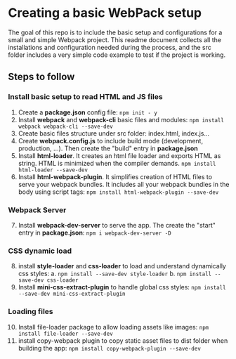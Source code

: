 # Creating a basic WebPack setup

The goal of this repo is to include the basic setup and configurations for a small and simple Webpack project. This readme document collects all the installations and configuration needed during the process, and the src folder includes a very simple code example to test if the project is working.
## Steps to follow

### Install basic setup to read HTML and JS files
1. Create a **package.json** config file: ```npm init - y``` 
2. Install **webpack** and **webpack-cli** basic files and modules: ```npm install webpack webpack-cli --save-dev```
3. Create basic files structure under src folder: index.html, index.js...
4. Create **webpack.config.js** to include build mode (development, production, ...). Then create the "build" entry in **package.json**
5. Install **html-loader**. It creates an html file loader and exports HTML as string. HTML is minimized when the compiler demands. ```npm install html-loader --save-dev```
6. Install **html-webpack-plugin**. It simplifies creation of HTML files to serve your webpack bundles. It includes all your webpack bundles in the body using script tags: ```npm install html-webpack-plugin --save-dev``` 

### Webpack Server
7. Install **webpack-dev-server** to serve the app. The create the "start" entry in **package.json**: ```npm i webpack-dev-server -D```

### CSS dynamic load
8. install **style-loader** and **css-loader** to load and understand dynamically css styles:
  a. ```npm install --save-dev style-loader```
  b. ```npm install --save-dev css-loader```
9. Install **mini-css-extract-plugin** to handle global css styles:  ```npm install --save-dev mini-css-extract-plugin```

### Loading files
10. Install file-loader package to allow loading assets like images: ```npm install file-loader --save-dev```
11. install copy-webpack plugin to copy static asset files to dist folder when building the app: ```npm install copy-webpack-plugin --save-dev```